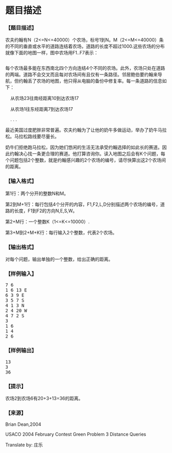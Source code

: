# 题目描述


<h3>
【题目描述】
</h3>
<p>
农夫约翰有N（2&lt;=N&lt;=40000）个农场，标号1到N。M（2&lt;=M&lt;=40000）条的不同的垂直或水平的道路连结着农场，道路的长度不超过1000.这些农场的分布就像下面的地图一样，图中农场用F1..F7表示：
</p>
<p>
<img src="/upload/image/20140413/20140413210351_20586.png" alt=""/> 
</p>
<p>
每个农场最多能在东西南北四个方向连结4个不同的农场。此外，农场只处在道路的两端。道路不会交叉而且每对农场间有且仅有一条路径。邻居鲍伯要约翰来导航，但约翰丢了农场的地图，他只得从电脑的备份中修复率。每一条道路的信息如下：
</p>
<p>
    从农场23往南经距离10到达农场17
</p>
<p>
    从农场1往东经距离7到达农场17
</p>
<p>
    . . .
</p>
<p>
最近美国过度肥胖非常普遍。农夫约翰为了让他的奶牛多做运动，举办了奶牛马拉松。马拉松路线要尽量长。
</p>
<p>
奶牛们拒绝跑马拉松，因为她们悠闲的生活无法承受约翰选择的如此长的赛道。因此约翰决心找一条更合理的赛道。他打算咨询你。读入地图之后会有K个问题，每个问题包括2个整数，就是约翰感兴趣的2个农场的编号，请尽快算出这2个农场间的距离。
</p>
<h3>
【输入格式】
</h3>
<p>
第1行：两个分开的整数N和M。
</p>
<p>
第2到M+1行：每行包括4个分开的内容，F1,F2,L,D分别描述两个农场的编号，道路的长度，F1到F2的方向N,E,S,W。
</p>
<p>
第2+M行：一个整数K（1&lt;=K&lt;=10000）.
</p>
<p>
第3+M到2+M+K行：每行输入2个整数，代表2个农场。
</p>
<h3>
【输出格式】
</h3>
<p>
对每个问题，输出单独的一个整数，给出正确的距离。
</p>
<h3>
【样例输入】
</h3>
<pre>7 6
1 6 13 E
6 3 9 E
3 5 7 S
4 1 3 N
2 4 20 W
4 7 2 S
3
1 6
1 4
2 6</pre>
<h3>
【样例输出】
</h3>
<pre>13
3
36</pre>
<h3>
【提示】
</h3>
<p>
农场2到农场6有20+3+13=36的距离。
</p>
<h3>
【来源】
</h3>
<p>
Brian Dean,2004
</p>
<p>
USACO 2004 February Contest Green Problem 3 Distance Queries
</p>
<p>
Translate by: 庄乐
</p>
